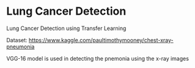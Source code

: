 # Lung Cancer Detection
Lung Cancer Detection using Transfer Learning

Dataset: https://www.kaggle.com/paultimothymooney/chest-xray-pneumonia

VGG-16 model is used in detecting the pnemonia using the x-ray images
